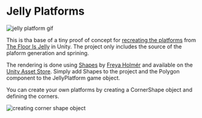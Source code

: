 # Jelly Platforms

![jelly platform gif](https://i.imgur.com/PRq9BXf.gif)

This is tha base of a tiny proof of concept for [recreating the platforms](https://twitter.com/sugarbycukia/status/1297245967830396935?s=20) from [The Floor Is Jelly](http://thefloorisjelly.com/) in Unity. The project only includes the source of the plaform generation and sprining.

The rendering is done using [Shapes](https://acegikmo.com/shapes/) by [Freya Holmér](https://twitter.com/FreyaHolmer) and available on the [Unity Asset Store](https://assetstore.unity.com/packages/tools/particles-effects/shapes-173167). Simply add Shapes to the project and the Polygon component to the JellyPlatform game object. 

You can create your own platforms by creating a CornerShape object and defining the corners.

![creating corner shape object](https://i.imgur.com/5sklxyq.png)
